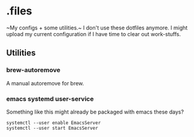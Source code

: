 # .files
~My configs + some utilities.~ I don't use these dotfiles anymore. I might upload my current configuration if I have time to clear out work-stuffs.
## Utilities
### brew-autoremove
A manual autoremove for brew.
### emacs systemd user-service
Something like this might already be packaged with emacs these days?
```
systemctl --user enable EmacsServer
systemctl --user start EmacsServer
```
